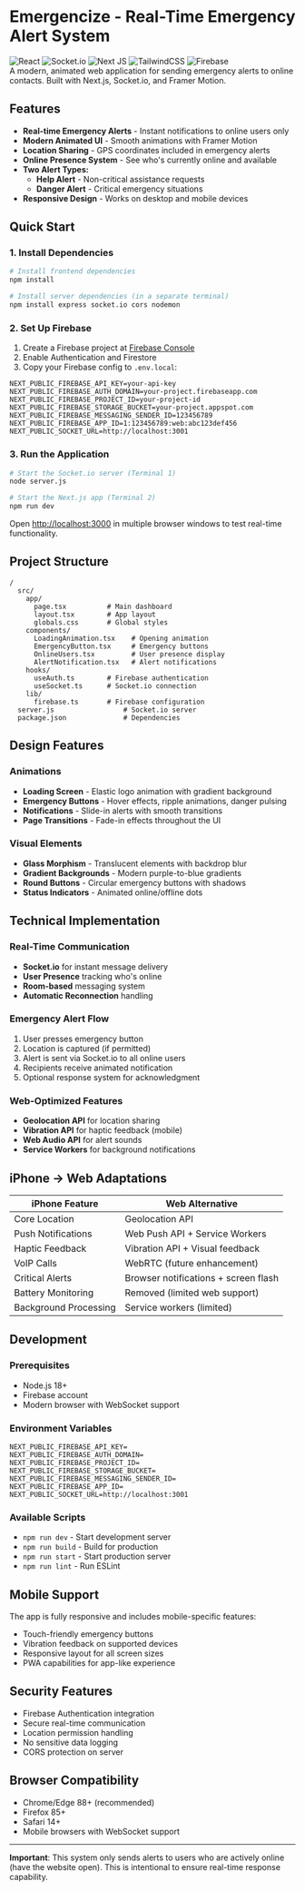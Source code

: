 # Emergencize - Real-Time Emergency Alert System

![React](https://img.shields.io/badge/react-%2320232a.svg?style=for-the-badge&logo=react&logoColor=%2361DAFB) ![Socket.io](https://img.shields.io/badge/Socket.io-black?style=for-the-badge&logo=socket.io&badgeColor=010101) ![Next JS](https://img.shields.io/badge/Next-black?style=for-the-badge&logo=next.js&logoColor=white) ![TailwindCSS](https://img.shields.io/badge/tailwindcss-%2338B2AC.svg?style=for-the-badge&logo=tailwind-css&logoColor=white) ![Firebase](https://img.shields.io/badge/firebase-a08021?style=for-the-badge&logo=firebase&logoColor=ffcd34) <br>
A modern, animated web application for sending emergency alerts to online contacts. Built with Next.js, Socket.io, and Framer Motion.

## Features

- **Real-time Emergency Alerts** - Instant notifications to online users only
- **Modern Animated UI** - Smooth animations with Framer Motion
- **Location Sharing** - GPS coordinates included in emergency alerts
- **Online Presence System** - See who's currently online and available
- **Two Alert Types:**
  - **Help Alert** - Non-critical assistance requests
  - **Danger Alert** - Critical emergency situations
- **Responsive Design** - Works on desktop and mobile devices

## Quick Start

### 1. Install Dependencies

```bash
# Install frontend dependencies
npm install

# Install server dependencies (in a separate terminal)
npm install express socket.io cors nodemon
```

### 2. Set Up Firebase

1. Create a Firebase project at [Firebase Console](https://console.firebase.google.com/)
2. Enable Authentication and Firestore
3. Copy your Firebase config to `.env.local`:

```env
NEXT_PUBLIC_FIREBASE_API_KEY=your-api-key
NEXT_PUBLIC_FIREBASE_AUTH_DOMAIN=your-project.firebaseapp.com
NEXT_PUBLIC_FIREBASE_PROJECT_ID=your-project-id
NEXT_PUBLIC_FIREBASE_STORAGE_BUCKET=your-project.appspot.com
NEXT_PUBLIC_FIREBASE_MESSAGING_SENDER_ID=123456789
NEXT_PUBLIC_FIREBASE_APP_ID=1:123456789:web:abc123def456
NEXT_PUBLIC_SOCKET_URL=http://localhost:3001
```

### 3. Run the Application

```bash
# Start the Socket.io server (Terminal 1)
node server.js

# Start the Next.js app (Terminal 2)
npm run dev
```

Open [http://localhost:3000](http://localhost:3000) in multiple browser windows to test real-time functionality.

## Project Structure

```
/
  src/
    app/
      page.tsx          # Main dashboard
      layout.tsx        # App layout
      globals.css       # Global styles
    components/
      LoadingAnimation.tsx    # Opening animation
      EmergencyButton.tsx     # Emergency buttons
      OnlineUsers.tsx         # User presence display
      AlertNotification.tsx   # Alert notifications
    hooks/
      useAuth.ts        # Firebase authentication
      useSocket.ts      # Socket.io connection
    lib/
      firebase.ts       # Firebase configuration
  server.js                 # Socket.io server
  package.json              # Dependencies
```

## Design Features

### Animations
- **Loading Screen** - Elastic logo animation with gradient background
- **Emergency Buttons** - Hover effects, ripple animations, danger pulsing
- **Notifications** - Slide-in alerts with smooth transitions
- **Page Transitions** - Fade-in effects throughout the UI

### Visual Elements
- **Glass Morphism** - Translucent elements with backdrop blur
- **Gradient Backgrounds** - Modern purple-to-blue gradients
- **Round Buttons** - Circular emergency buttons with shadows
- **Status Indicators** - Animated online/offline dots

## Technical Implementation

### Real-Time Communication
- **Socket.io** for instant message delivery
- **User Presence** tracking who's online
- **Room-based** messaging system
- **Automatic Reconnection** handling

### Emergency Alert Flow
1. User presses emergency button
2. Location is captured (if permitted)
3. Alert is sent via Socket.io to all online users
4. Recipients receive animated notification
5. Optional response system for acknowledgment

### Web-Optimized Features
- **Geolocation API** for location sharing
- **Vibration API** for haptic feedback (mobile)
- **Web Audio API** for alert sounds
- **Service Workers** for background notifications

## iPhone → Web Adaptations

| iPhone Feature      | Web Alternative                        |
|--------------------|----------------------------------------|
| Core Location      | Geolocation API                        |
| Push Notifications | Web Push API + Service Workers          |
| Haptic Feedback    | Vibration API + Visual feedback         |
| VoIP Calls         | WebRTC (future enhancement)             |
| Critical Alerts    | Browser notifications + screen flash    |
| Battery Monitoring | Removed (limited web support)           |
| Background Processing | Service workers (limited)            |

## Development

### Prerequisites
- Node.js 18+
- Firebase account
- Modern browser with WebSocket support

### Environment Variables
```env
NEXT_PUBLIC_FIREBASE_API_KEY=
NEXT_PUBLIC_FIREBASE_AUTH_DOMAIN=
NEXT_PUBLIC_FIREBASE_PROJECT_ID=
NEXT_PUBLIC_FIREBASE_STORAGE_BUCKET=
NEXT_PUBLIC_FIREBASE_MESSAGING_SENDER_ID=
NEXT_PUBLIC_FIREBASE_APP_ID=
NEXT_PUBLIC_SOCKET_URL=http://localhost:3001
```

### Available Scripts
- `npm run dev` - Start development server
- `npm run build` - Build for production
- `npm run start` - Start production server
- `npm run lint` - Run ESLint

## Mobile Support

The app is fully responsive and includes mobile-specific features:
- Touch-friendly emergency buttons
- Vibration feedback on supported devices
- Responsive layout for all screen sizes
- PWA capabilities for app-like experience

## Security Features

- Firebase Authentication integration
- Secure real-time communication
- Location permission handling
- No sensitive data logging
- CORS protection on server

## Browser Compatibility

- Chrome/Edge 88+ (recommended)
- Firefox 85+
- Safari 14+
- Mobile browsers with WebSocket support

---

**Important**: This system only sends alerts to users who are actively online (have the website open). This is intentional to ensure real-time response capability.
